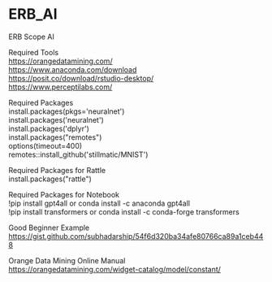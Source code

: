 # ERB_AI
ERB Scope AI

Required Tools<br>
https://orangedatamining.com/ <br>
https://www.anaconda.com/download <br>
https://posit.co/download/rstudio-desktop/ <br>
https://www.perceptilabs.com/<br>

Required Packages <br>
install.packages(pkgs='neuralnet')<br>
install.packages('neuralnet')<br>
install.packages('dplyr')<br>
install.packages("remotes")<br>
options(timeout=400)<br>
remotes::install_github('stillmatic/MNIST')<br>

Required Packages for Rattle<br>
install.packages("rattle") <br>


Required Packages for Notebook<br>
!pip install gpt4all or conda install -c anaconda gpt4all <br>
!pip install transformers or conda install -c conda-forge transformers<br>

Good Beginner Example<br>
https://gist.github.com/subhadarship/54f6d320ba34afe80766ca89a1ceb448<br>


Orange Data Mining Online Manual<br>
https://orangedatamining.com/widget-catalog/model/constant/ 
